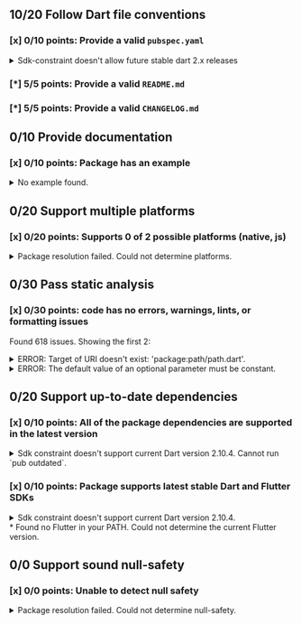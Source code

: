 ## 10/20 Follow Dart file conventions

### [x] 0/10 points: Provide a valid `pubspec.yaml`

<details>
<summary>
Sdk-constraint doesn't allow future stable dart 2.x releases
</summary>

`pubspec.yaml:8:8`

```
  ╷
8 │   sdk: '>=1.24.0 <2.0.0'
  │        ^^^^^^^^^^^^^^^^^
  ╵
```

</details>

### [*] 5/5 points: Provide a valid `README.md`


### [*] 5/5 points: Provide a valid `CHANGELOG.md`


## 0/10 Provide documentation

### [x] 0/10 points: Package has an example

<details>
<summary>
No example found.
</summary>

See [package layout](https://dart.dev/tools/pub/package-layout#examples) guidelines on how to add an example.
</details>

## 0/20 Support multiple platforms

### [x] 0/20 points: Supports 0 of 2 possible platforms (native, js)

<details>
<summary>
Package resolution failed. Could not determine platforms.
</summary>

Run `pub get` for more information.
</details>

## 0/30 Pass static analysis

### [x] 0/30 points: code has no errors, warnings, lints, or formatting issues

Found 618 issues. Showing the first 2:

<details>
<summary>
ERROR: Target of URI doesn't exist: 'package:path/path.dart'.
</summary>

`lib/fs.dart:12:8`

```
   ╷
12 │ import 'package:path/path.dart';
   │        ^^^^^^^^^^^^^^^^^^^^^^^^
   ╵
```

To reproduce make sure you are using [pedantic](https://pub.dev/packages/pedantic#using-the-lints) and run `dartanalyzer lib/fs.dart`
</details>
<details>
<summary>
ERROR: The default value of an optional parameter must be constant.
</summary>

`lib/fs.dart:179:58`

```
    ╷
179 │       {FileMode mode: FileMode.WRITE, Encoding encoding: UTF8});
    │                                                          ^^^^
    ╵
```

To reproduce make sure you are using [pedantic](https://pub.dev/packages/pedantic#using-the-lints) and run `dartanalyzer lib/fs.dart`
</details>

## 0/20 Support up-to-date dependencies

### [x] 0/10 points: All of the package dependencies are supported in the latest version

<details>
<summary>
Sdk constraint doesn't support current Dart version 2.10.4. Cannot run `pub outdated`.
</summary>

`pubspec.yaml:8:8`

```
  ╷
8 │   sdk: '>=1.24.0 <2.0.0'
  │        ^^^^^^^^^^^^^^^^^
  ╵
```

</details>

### [x] 0/10 points: Package supports latest stable Dart and Flutter SDKs

<details>
<summary>
Sdk constraint doesn't support current Dart version 2.10.4.
</summary>

`pubspec.yaml:8:8`

```
  ╷
8 │   sdk: '>=1.24.0 <2.0.0'
  │        ^^^^^^^^^^^^^^^^^
  ╵
```

Try widening the upper boundary of the constraint.
</details>
* Found no Flutter in your PATH. Could not determine the current Flutter version.

## 0/0 Support sound null-safety

### [x] 0/0 points: Unable to detect null safety

<details>
<summary>
Package resolution failed. Could not determine null-safety.
</summary>

Run `pub get` for more information.
</details>